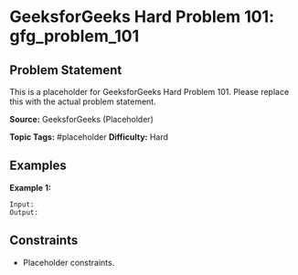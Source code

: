 # GeeksforGeeks Hard Problem 101: gfg_problem_101

## Problem Statement

This is a placeholder for GeeksforGeeks Hard Problem 101.
Please replace this with the actual problem statement.

**Source:** GeeksforGeeks (Placeholder)

**Topic Tags:** #placeholder
**Difficulty:** Hard

## Examples

**Example 1:**

```
Input:
Output:
```

## Constraints

- Placeholder constraints.
